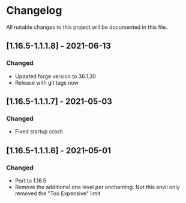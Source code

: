 # Changelog
All notable changes to this project will be documented in this file.

## [1.16.5-1.1.1.8] - 2021-06-13
### Changed
 - Updated forge version to 36.1.30
 - Release with git tags now

## [1.16.5-1.1.1.7] - 2021-05-03
### Changed
 - Fixed startup crash

## [1.16.5-1.1.1.6] - 2021-05-01
### Changed
 - Port to 1.16.5
 - Remove the additional one level per enchanting. Not this anvil only removed the "Too Expensive" limit 